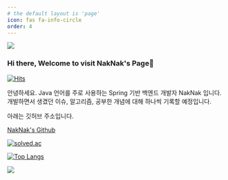 ```yaml
---
# the default layout is 'page'
icon: fas fa-info-circle
order: 4
---
```


<img src="https://capsule-render.vercel.app/api?type=waving&color=BDBDC8&height=150&section=header" />

### Hi there, Welcome to visit NakNak's Page👋

[![Hits](https://hits.seeyoufarm.com/api/count/incr/badge.svg?url=https%3A%2F%2Flongnh214.github.io&count_bg=%23AC2139&title_bg=%23B8B5B5&icon=&icon_color=%23E7E7E7&title=%EF%A3%BF&edge_flat=false)](https://hits.seeyoufarm.com)

안녕하세요. Java 언어를 주로 사용하는 Spring 기반 백엔드 개발자 NakNak 입니다.
개발하면서 생겼던 이슈, 알고리즘, 공부한 개념에 대해 하나씩 기록할 예정입니다.

아래는 깃허브 주소입니다.

[NakNak's Github](https://longnh214.github.io)
  
[![solved.ac](http://mazassumnida.wtf/api/v2/generate_badge?boj=cnh0214)](https://solved.ac/cnh0214)

[![Top Langs](https://github-readme-stats.vercel.app/api/top-langs/?username=longnh214)](https://github.com/anuraghazra/github-readme-stats)

<img src="https://capsule-render.vercel.app/api?type=waving&color=BDBDC8&height=150&section=footer" />